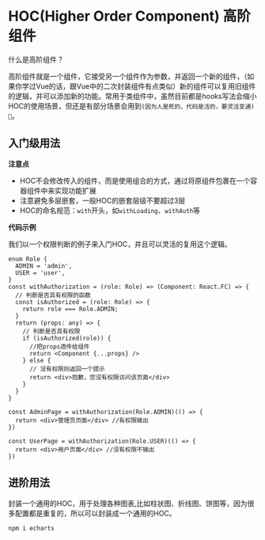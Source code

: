 # HOC(Higher Order Component) 高阶组件

什么是高阶组件？

高阶组件就是一个组件，它接受另一个组件作为参数，并返回一个新的组件，（如果你学过Vue的话，跟Vue中的二次封装组件有点类似）新的组件可以复用旧组件的逻辑，并可以添加新的功能。常用于类组件中，虽然目前都是hooks写法会缩小HOC的使用场景，但还是有部分场景会用到`(因为人是死的，代码是活的，要灵活变通)🤡`。

## 入门级用法

**注意点**

- HOC不会修改传入的组件，而是使用组合的方式，通过将原组件包裹在一个容器组件中来实现功能扩展
- 注意避免多层嵌套，一般HOC的嵌套层级不要超过3层
- HOC的命名规范：`with`开头，如`withLoading`、`withAuth`等

**代码示例**

我们以一个权限判断的例子来入门HOC，并且可以灵活的复用这个逻辑。

```tsx
enum Role {
  ADMIN = 'admin',
  USER = 'user',
}
const withAuthorization = (role: Role) => (Component: React.FC) => {
  // 判断是否具有权限的函数
  const isAuthorized = (role: Role) => {
    return role === Role.ADMIN;
  }
  return (props: any) => {
    // 判断是否具有权限
    if (isAuthorized(role)) {
      //把props透传给组件
      return <Component {...props} />
    } else {
      // 没有权限则返回一个提示
      return <div>抱歉，您没有权限访问该页面</div>
    }
  }
}

const AdminPage = withAuthorization(Role.ADMIN)(() => {
  return <div>管理员页面</div> //有权限输出
})

const UserPage = withAuthorization(Role.USER)(() => {
  return <div>用户页面</div> //没有权限不输出
})
```

## 进阶用法

封装一个通用的HOC，用于处理各种图表,比如柱状图、折线图、饼图等，因为很多配置都是重复的，所以可以封装成一个通用的HOC。

```sh
npm i echarts
```